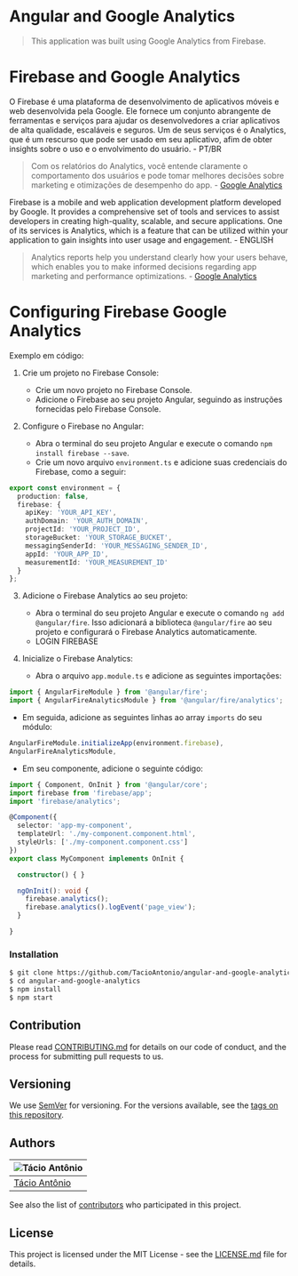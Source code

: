 # Angular and Google Analytics
> This application was built using Google Analytics from Firebase.

# Firebase and Google Analytics
O Firebase é uma plataforma de desenvolvimento de aplicativos móveis e web desenvolvida pela Google. Ele fornece um conjunto abrangente de ferramentas e serviços para ajudar os desenvolvedores a criar aplicativos de alta qualidade, escaláveis e seguros.
Um de seus serviços é o Analytics, que é um rescurso que pode ser usado em seu aplicativo, afim de obter
insights sobre o uso e o envolvimento do usuário. - PT/BR
>Com os relatórios do Analytics, você entende claramente o comportamento dos usuários e pode tomar melhores decisões sobre marketing e otimizações de desempenho do app. - [Google Analytics](https://firebase.google.com/docs/analytics)

Firebase is a mobile and web application development platform developed by Google. It provides a comprehensive set of tools and services to assist developers in creating high-quality, scalable, and secure applications. One of its services is Analytics, which is a feature that can be utilized within your application to gain insights into user usage and engagement. - ENGLISH
>Analytics reports help you understand clearly how your users behave, which enables you to make informed decisions regarding app marketing and performance optimizations. - [Google Analytics](https://firebase.google.com/docs/analytics)


# Configuring Firebase Google Analytics
Exemplo em código:

1. Crie um projeto no Firebase Console:
   - Crie um novo projeto no Firebase Console.
   - Adicione o Firebase ao seu projeto Angular, seguindo as instruções fornecidas pelo Firebase Console.

2. Configure o Firebase no Angular:
   - Abra o terminal do seu projeto Angular e execute o comando `npm install firebase --save`.
   - Crie um novo arquivo `environment.ts` e adicione suas credenciais do Firebase, como a seguir:

```typescript
export const environment = {
  production: false,
  firebase: {
    apiKey: 'YOUR_API_KEY',
    authDomain: 'YOUR_AUTH_DOMAIN',
    projectId: 'YOUR_PROJECT_ID',
    storageBucket: 'YOUR_STORAGE_BUCKET',
    messagingSenderId: 'YOUR_MESSAGING_SENDER_ID',
    appId: 'YOUR_APP_ID',
    measurementId: 'YOUR_MEASUREMENT_ID'
  }
};
```

3. Adicione o Firebase Analytics ao seu projeto:
   - Abra o terminal do seu projeto Angular e execute o comando `ng add @angular/fire`. Isso adicionará a biblioteca `@angular/fire` ao seu projeto e configurará o Firebase Analytics automaticamente.
   - LOGIN FIREBASE

4. Inicialize o Firebase Analytics:
   - Abra o arquivo `app.module.ts` e adicione as seguintes importações:

```typescript
import { AngularFireModule } from '@angular/fire';
import { AngularFireAnalyticsModule } from '@angular/fire/analytics';
```

- Em seguida, adicione as seguintes linhas ao array `imports` do seu módulo:

```typescript
AngularFireModule.initializeApp(environment.firebase),
AngularFireAnalyticsModule,
```

- Em seu componente, adicione o seguinte código:

```typescript
import { Component, OnInit } from '@angular/core';
import firebase from 'firebase/app';
import 'firebase/analytics';

@Component({
  selector: 'app-my-component',
  templateUrl: './my-component.component.html',
  styleUrls: ['./my-component.component.css']
})
export class MyComponent implements OnInit {

  constructor() { }

  ngOnInit(): void {
    firebase.analytics();
    firebase.analytics().logEvent('page_view');
  }

}
```

### Installation
```sh
$ git clone https://github.com/TacioAntonio/angular-and-google-analytics
$ cd angular-and-google-analytics
$ npm install
$ npm start
```

## Contribution
Please read [CONTRIBUTING.md](https://github.com/TacioAntonio/angular-and-google-analytics/blob/master/CONTRIBUTING.md) for details on our code of conduct, and the process for submitting pull requests to us.

## Versioning
We use [SemVer](http://semver.org/) for versioning. For the versions available, see the [tags on this repository](https://github.com/TacioAntonio/angular-and-google-analytics/tags).

## Authors
| ![Tácio Antônio](https://avatars2.githubusercontent.com/u/44682965?s=150&=4)
| -
| [Tácio Antônio](https://github.com/TacioAntonio/)

See also the list of [contributors](https://github.com/TacioAntonio/angular-and-google-analytics/graphs/contributors) who participated in this project.

## License
This project is licensed under the MIT License - see the [LICENSE.md](https://github.com/TacioAntonio/angular-and-google-analytics/blob/master/LICENSE.md) file for details.

